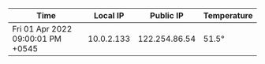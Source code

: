 | Time     | Local IP | Public IP | Temperature |
| ----------- | ----------- | ----------- | ----------- |
| Fri 01 Apr 2022 09:00:01 PM +0545      | 10.0.2.133     | 122.254.86.54  | 51.5° |
